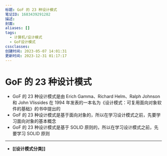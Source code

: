 ```yaml
---
标题: GoF 的 23 种设计模式
笔记ID: 1683439291282
描述: 
封面: 
aliases: []
tags:
  - 计算机/设计模式
  - GoF设计模式
cssclasses: 
创建时间: 2023-05-07 14:01:31
更新时间: 2023-12-31 01:17:17
---
```


# GoF 的 23 种设计模式

- GoF 的 23 种设计模式是由 Erich Gamma、Richard Helm、Ralph Johnson 和 John Vlissides 在 1994 年发表的一本名为《设计模式：可复用面向对象软件的基础》的书中提出的
- GoF 的 23 种设计模式是基于面向对象的，所以在学习设计模式之前，先要学习面向对象的基本概念
- GoF 的 23 种设计模式是基于 SOLID 原则的，所以在学习设计模式之前，先要学习 SOLID 原则
---

- **[[设计模式分类]]**
